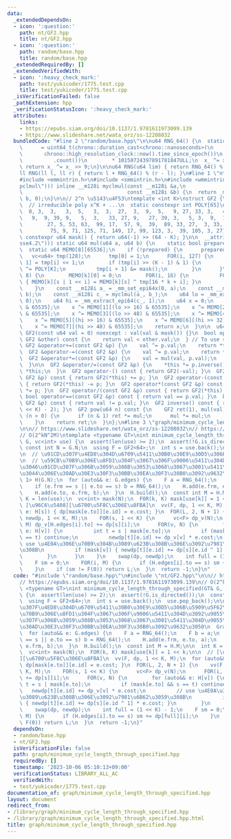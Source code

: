 ```yaml
---
data:
  _extendedDependsOn:
  - icon: ':question:'
    path: nt/GF2.hpp
    title: nt/GF2.hpp
  - icon: ':question:'
    path: random/base.hpp
    title: random/base.hpp
  _extendedRequiredBy: []
  _extendedVerifiedWith:
  - icon: ':heavy_check_mark:'
    path: test/yukicoder/1775.test.cpp
    title: test/yukicoder/1775.test.cpp
  _isVerificationFailed: false
  _pathExtension: hpp
  _verificationStatusIcon: ':heavy_check_mark:'
  attributes:
    links:
    - https://epubs.siam.org/doi/10.1137/1.9781611973099.139
    - https://www.slideshare.net/wata_orz/ss-12208032
  bundledCode: "#line 2 \"random/base.hpp\"\n\nu64 RNG_64() {\n  static uint64_t x_\n\
    \      = uint64_t(chrono::duration_cast<chrono::nanoseconds>(\n              \
    \       chrono::high_resolution_clock::now().time_since_epoch())\n           \
    \          .count())\n        * 10150724397891781847ULL;\n  x_ ^= x_ << 7;\n \
    \ return x_ ^= x_ >> 9;\n}\n\nu64 RNG(u64 lim) { return RNG_64() % lim; }\n\n\
    ll RNG(ll l, ll r) { return l + RNG_64() % (r - l); }\n#line 1 \"nt/GF2.hpp\"\n\
    #include <emmintrin.h>\n#include <smmintrin.h>\n#include <wmmintrin.h>\n\n__attribute__((target(\"\
    pclmul\"))) inline __m128i myclmul(const __m128i &a,\n                       \
    \                                  const __m128i &b) {\n  return _mm_clmulepi64_si128(a,\
    \ b, 0);\n}\n\n// 2^n \u5143\u4F53\ntemplate <int K>\nstruct GF2 {\n  // https://oeis.org/A344141\n\
    \  // irreducible poly x^K + ...\n  static constexpr int POLY[65]\n      = {0,\
    \  0, 3,  3,   3,  5,   3,  3,  27,  3,  9,  5,   9, 27, 33, 3,   43,\n      \
    \   9,  9, 39, 9,   5,  3,   33, 27, 9,   27, 39, 3,   5, 3,  9,  141, 75,\n \
    \        27, 5, 53, 63,  99, 17,  57, 9,  39,  89, 33, 27,  3, 33, 45, 113, 29,\n\
    \         75, 9, 71, 125, 71, 149, 17, 99, 123, 3,  39, 105, 3, 27};\n\n  static\
    \ constexpr u64 mask() { return u64(-1) >> (64 - K); }\n\n  __attribute__((target(\"\
    sse4.2\"))) static u64 mul(u64 a, u64 b) {\n    static bool prepared = 0;\n  \
    \  static u64 MEMO[8][65536];\n    if (!prepared) {\n      prepared = 1;\n   \
    \   vc<u64> tmp(128);\n      tmp[0] = 1;\n      FOR(i, 127) {\n        tmp[i +\
    \ 1] = tmp[i] << 1;\n        if (tmp[i] >> (K - 1) & 1) {\n          tmp[i + 1]\
    \ ^= POLY[K];\n          tmp[i + 1] &= mask();\n        }\n      }\n      FOR(k,\
    \ 8) {\n        MEMO[k][0] = 0;\n        FOR(i, 16) {\n          FOR(s, 1 << i)\
    \ { MEMO[k][s | 1 << i] = MEMO[k][s] ^ tmp[16 * k + i]; }\n        }\n      }\n\
    \    }\n    const __m128i a_ = _mm_set_epi64x(0, a);\n    const __m128i b_ = _mm_set_epi64x(0,\
    \ b);\n    const __m128i c_ = myclmul(a_, b_);\n    u64 lo = _mm_extract_epi64(c_,\
    \ 0);\n    u64 hi = _mm_extract_epi64(c_, 1);\n    u64 x = 0;\n    x ^= MEMO[0][lo\
    \ & 65535];\n    x ^= MEMO[1][(lo >> 16) & 65535];\n    x ^= MEMO[2][(lo >> 32)\
    \ & 65535];\n    x ^= MEMO[3][(lo >> 48) & 65535];\n    x ^= MEMO[4][hi & 65535];\n\
    \    x ^= MEMO[5][(hi >> 16) & 65535];\n    x ^= MEMO[6][(hi >> 32) & 65535];\n\
    \    x ^= MEMO[7][(hi >> 48) & 65535];\n    return x;\n  }\n\n  u64 val;\n  constexpr\
    \ GF2(const u64 val = 0) noexcept : val(val & mask()) {}\n  bool operator<(const\
    \ GF2 &other) const {\n    return val < other.val;\n  } // To use std::map\n \
    \ GF2 &operator+=(const GF2 &p) {\n    val ^= p.val;\n    return *this;\n  }\n\
    \  GF2 &operator-=(const GF2 &p) {\n    val ^= p.val;\n    return *this;\n  }\n\
    \  GF2 &operator*=(const GF2 &p) {\n    val = mul(val, p.val);\n    return *this;\n\
    \  }\n\n  GF2 &operator/=(const GF2 &p) {\n    *this *= p.inverse();\n    return\
    \ *this;\n  }\n  GF2 operator-() const { return GF2(-val); }\n  GF2 operator+(const\
    \ GF2 &p) const { return GF2(*this) += p; }\n  GF2 operator-(const GF2 &p) const\
    \ { return GF2(*this) -= p; }\n  GF2 operator*(const GF2 &p) const { return GF2(*this)\
    \ *= p; }\n  GF2 operator/(const GF2 &p) const { return GF2(*this) /= p; }\n \
    \ bool operator==(const GF2 &p) const { return val == p.val; }\n  bool operator!=(const\
    \ GF2 &p) const { return val != p.val; }\n  GF2 inverse() const { return pow((u64(1)\
    \ << K) - 2); }\n  GF2 pow(u64 n) const {\n    GF2 ret(1), mul(val);\n    while\
    \ (n > 0) {\n      if (n & 1) ret *= mul;\n      mul *= mul;\n      n >>= 1;\n\
    \    }\n    return ret;\n  }\n};\n#line 3 \"graph/minimum_cycle_length_through_specified.hpp\"\
    \n\n// https://www.slideshare.net/wata_orz/ss-12208032\n// https://epubs.siam.org/doi/10.1137/1.9781611973099.139\n\
    // O(2^kN^2M)\ntemplate <typename GT>\nint minimum_cycle_length_through_specified(GT&\
    \ G, vc<int> use) {\n  assert(len(use) >= 2);\n  assert(!G.is_directed());\n \
    \ const int N = G.N;\n  using F = GF2<64>;\n  int s = use.back();\n  use.pop_back();\n\
    \n  // \u91CD\u307F\u4ED8\u304D\u6709\u5411\u30B0\u30E9\u30D5\u306B\u5909\u5F62\
    \n  // \u59CB\u70B9\u306E\u8FD1\u304F\u3067\u306F\u9006\u5411\u304D\u3092\u9055\
    \u3046\u91CD\u307F\u306B\u3059\u308B\u3053\u3068\u3067\u3001\u5411\u304D\u9055\
    \u3044\u306E\u30AD\u30E3\u30F3\u30BB\u30EA\u30F3\u30B0\u3092\u9632\u3050\n  Graph<F,\
    \ 1> H(G.N);\n  for (auto&& e: G.edges) {\n    F a = RNG_64();\n    F b = a;\n\
    \    if (e.frm == s || e.to == s) b = RNG_64();\n    H.add(e.frm, e.to, a);\n\
    \    H.add(e.to, e.frm, b);\n  }\n  H.build();\n  const int M = H.M;\n\n  int\
    \ K = len(use);\n  vc<int> mask(N);\n  FOR(k, K) mask[use[k]] = 1 << k;\n\n  //\
    \ [\u96C6\u5408][\u6700\u5F8C\u306E\u8FBA]\n  vv(F, dp, 1 << K, M);\n  for (auto&&\
    \ e: H[s]) { dp[mask[e.to]][e.id] = e.cost; }\n  FOR(L, 2, N + 1) {\n    vv(F,\
    \ newdp, 1 << K, M);\n    FOR(s, 1 << K) {\n      vc<F> dp_v(N);\n      FOR(i,\
    \ M) dp_v[H.edges[i].to] += dp[s][i];\n      FOR(v, N) {\n        for (auto&&\
    \ e: H[v]) {\n          int t = s | mask[e.to];\n          if (mask[e.to] && s\
    \ == t) continue;\n          newdp[t][e.id] += dp_v[v] * e.cost;\n          //\
    \ use \u4E0A\u306E\u70B9\u304B\u3089\u623B\u308B\u306E\u3092\u7981\u6B62\u3059\
    \u308B\n          if (mask[v]) { newdp[t][e.id] += dp[s][e.id ^ 1] * e.cost; }\n\
    \        }\n      }\n    }\n    swap(dp, newdp);\n    int full = (1 << K) - 1;\n\
    \    F sm = 0;\n    FOR(i, M) {\n      if (H.edges[i].to == s) sm += dp[full][i];\n\
    \    }\n    if (sm != F(0)) return L;\n  }\n  return -1;\n}\n"
  code: "#include \"random/base.hpp\"\n#include \"nt/GF2.hpp\"\n\n// https://www.slideshare.net/wata_orz/ss-12208032\n\
    // https://epubs.siam.org/doi/10.1137/1.9781611973099.139\n// O(2^kN^2M)\ntemplate\
    \ <typename GT>\nint minimum_cycle_length_through_specified(GT& G, vc<int> use)\
    \ {\n  assert(len(use) >= 2);\n  assert(!G.is_directed());\n  const int N = G.N;\n\
    \  using F = GF2<64>;\n  int s = use.back();\n  use.pop_back();\n\n  // \u91CD\
    \u307F\u4ED8\u304D\u6709\u5411\u30B0\u30E9\u30D5\u306B\u5909\u5F62\n  // \u59CB\
    \u70B9\u306E\u8FD1\u304F\u3067\u306F\u9006\u5411\u304D\u3092\u9055\u3046\u91CD\
    \u307F\u306B\u3059\u308B\u3053\u3068\u3067\u3001\u5411\u304D\u9055\u3044\u306E\
    \u30AD\u30E3\u30F3\u30BB\u30EA\u30F3\u30B0\u3092\u9632\u3050\n  Graph<F, 1> H(G.N);\n\
    \  for (auto&& e: G.edges) {\n    F a = RNG_64();\n    F b = a;\n    if (e.frm\
    \ == s || e.to == s) b = RNG_64();\n    H.add(e.frm, e.to, a);\n    H.add(e.to,\
    \ e.frm, b);\n  }\n  H.build();\n  const int M = H.M;\n\n  int K = len(use);\n\
    \  vc<int> mask(N);\n  FOR(k, K) mask[use[k]] = 1 << k;\n\n  // [\u96C6\u5408\
    ][\u6700\u5F8C\u306E\u8FBA]\n  vv(F, dp, 1 << K, M);\n  for (auto&& e: H[s]) {\
    \ dp[mask[e.to]][e.id] = e.cost; }\n  FOR(L, 2, N + 1) {\n    vv(F, newdp, 1 <<\
    \ K, M);\n    FOR(s, 1 << K) {\n      vc<F> dp_v(N);\n      FOR(i, M) dp_v[H.edges[i].to]\
    \ += dp[s][i];\n      FOR(v, N) {\n        for (auto&& e: H[v]) {\n          int\
    \ t = s | mask[e.to];\n          if (mask[e.to] && s == t) continue;\n       \
    \   newdp[t][e.id] += dp_v[v] * e.cost;\n          // use \u4E0A\u306E\u70B9\u304B\
    \u3089\u623B\u308B\u306E\u3092\u7981\u6B62\u3059\u308B\n          if (mask[v])\
    \ { newdp[t][e.id] += dp[s][e.id ^ 1] * e.cost; }\n        }\n      }\n    }\n\
    \    swap(dp, newdp);\n    int full = (1 << K) - 1;\n    F sm = 0;\n    FOR(i,\
    \ M) {\n      if (H.edges[i].to == s) sm += dp[full][i];\n    }\n    if (sm !=\
    \ F(0)) return L;\n  }\n  return -1;\n}"
  dependsOn:
  - random/base.hpp
  - nt/GF2.hpp
  isVerificationFile: false
  path: graph/minimum_cycle_length_through_specified.hpp
  requiredBy: []
  timestamp: '2023-10-06 05:10:13+09:00'
  verificationStatus: LIBRARY_ALL_AC
  verifiedWith:
  - test/yukicoder/1775.test.cpp
documentation_of: graph/minimum_cycle_length_through_specified.hpp
layout: document
redirect_from:
- /library/graph/minimum_cycle_length_through_specified.hpp
- /library/graph/minimum_cycle_length_through_specified.hpp.html
title: graph/minimum_cycle_length_through_specified.hpp
---
```

